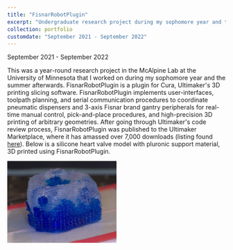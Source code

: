 ```yaml
---
title: "FisnarRobotPlugin"
excerpt: "Undergraduate research project during my sophomore year and the summer afterwards. FisnarRobotPlugin is a Cura plugin that coordinates dispenser controller and high-precision gantry peripherals for 3D bioprinting. <br/><img src='/images/heart_valve_pic_cropped.jpeg' width='50%'>"
collection: portfolio
customdate: "September 2021 - September 2022"
---
```


<p class="page__date"><strong><i class="fa fa-fw fa-calendar" aria-hidden="true"></i> </strong>September 2021 - September 2022</p>

This was a year-round research project in the McAlpine Lab at the University of Minnesota that I worked on during my sophomore year and the summer afterwards. FisnarRobotPlugin is a plugin for Cura, Ultimaker's 3D printing slicing software. FisnarRobotPlugin implements user-interfaces, toolpath planning, and serial communication procedures to coordinate pneumatic dispensers and 3-axis Fisnar brand gantry peripherals for real-time manual control, pick-and-place procedures, and high-precision 3D printing of arbitrary geometries. After going through Ultimaker's code review process, FisnarRobotPlugin was published to the Ultimaker Marketplace, where it has amassed over 7,000 downloads (listing found <a href="https://marketplace.ultimaker.com/app/cura/plugins/Spenbert02/FisnarRobotPlugin" target="_blank">here</a>). Below is a silicone heart valve model with pluronic support material, 3D printed using FisnarRobotPlugin.

<img src="/images/heart_valve_pic_cropped.jpeg" width="50%">
